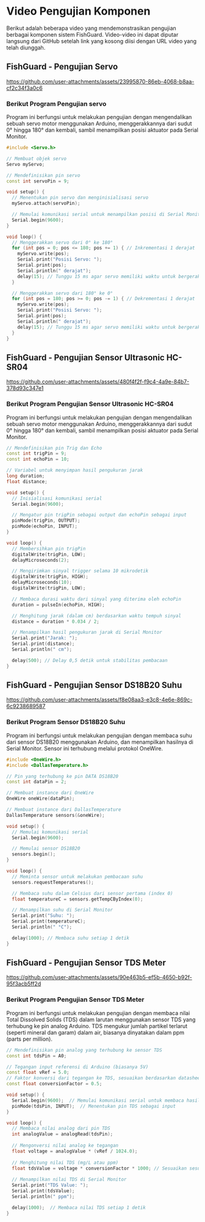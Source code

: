 # Video Pengujian Komponen

Berikut adalah beberapa video yang mendemonstrasikan pengujian berbagai komponen sistem FishGuard. Video-video ini dapat diputar langsung dari GitHub setelah link yang kosong diisi dengan URL video yang telah diunggah.

## FishGuard - Pengujian Servo
https://github.com/user-attachments/assets/23995870-86eb-4068-b8aa-cf2c34f3a0c6

### Berikut Program Pengujian servo
Program ini berfungsi untuk melakukan pengujian dengan mengendalikan sebuah servo motor menggunakan Arduino, menggerakkannya dari sudut 0° hingga 180° dan kembali, sambil menampilkan posisi aktuator pada Serial Monitor.
```cpp
#include <Servo.h>

// Membuat objek servo
Servo myServo;

// Mendefinisikan pin servo
const int servoPin = 9;

void setup() {
  // Menentukan pin servo dan menginisialisasi servo
  myServo.attach(servoPin);

  // Memulai komunikasi serial untuk menampilkan posisi di Serial Monitor
  Serial.begin(9600);
}

void loop() {
  // Menggerakkan servo dari 0° ke 180°
  for (int pos = 0; pos <= 180; pos += 1) { // Inkrementasi 1 derajat
    myServo.write(pos);
    Serial.print("Posisi Servo: ");
    Serial.print(pos);
    Serial.println(" derajat");
    delay(15); // Tunggu 15 ms agar servo memiliki waktu untuk bergerak
  }

  // Menggerakkan servo dari 180° ke 0°
  for (int pos = 180; pos >= 0; pos -= 1) { // Dekrementasi 1 derajat
    myServo.write(pos);
    Serial.print("Posisi Servo: ");
    Serial.print(pos);
    Serial.println(" derajat");
    delay(15); // Tunggu 15 ms agar servo memiliki waktu untuk bergerak
  }
}
```

## FishGuard - Pengujian Sensor Ultrasonic HC-SR04
https://github.com/user-attachments/assets/480f4f2f-f9c4-4a9e-84b7-378d93c347e1

### Berikut Program Pengujian Sensor Ultrasonic HC-SR04
Program ini berfungsi untuk melakukan pengujian dengan mengendalikan sebuah servo motor menggunakan Arduino, menggerakkannya dari sudut 0° hingga 180° dan kembali, sambil menampilkan posisi aktuator pada Serial Monitor.

```cpp
// Mendefinisikan pin Trig dan Echo
const int trigPin = 9;
const int echoPin = 10;

// Variabel untuk menyimpan hasil pengukuran jarak
long duration;
float distance;

void setup() {
  // Inisialisasi komunikasi serial
  Serial.begin(9600);

  // Mengatur pin trigPin sebagai output dan echoPin sebagai input
  pinMode(trigPin, OUTPUT);
  pinMode(echoPin, INPUT);
}

void loop() {
  // Membersihkan pin trigPin
  digitalWrite(trigPin, LOW);
  delayMicroseconds(2);

  // Mengirimkan sinyal trigger selama 10 mikrodetik
  digitalWrite(trigPin, HIGH);
  delayMicroseconds(10);
  digitalWrite(trigPin, LOW);

  // Membaca durasi waktu dari sinyal yang diterima oleh echoPin
  duration = pulseIn(echoPin, HIGH);

  // Menghitung jarak (dalam cm) berdasarkan waktu tempuh sinyal
  distance = duration * 0.034 / 2;

  // Menampilkan hasil pengukuran jarak di Serial Monitor
  Serial.print("Jarak: ");
  Serial.print(distance);
  Serial.println(" cm");

  delay(500); // Delay 0,5 detik untuk stabilitas pembacaan
}
```

## FishGuard - Pengujian Sensor DS18B20 Suhu
https://github.com/user-attachments/assets/f8e08aa3-e3c8-4e6e-869c-6c9238689587

### Berikut Program Sensor DS18B20 Suhu
Program ini berfungsi untuk melakukan pengujian dengan membaca suhu dari sensor DS18B20 menggunakan Arduino, dan menampilkan hasilnya di Serial Monitor. Sensor ini terhubung melalui protokol OneWire.
```cpp
#include <OneWire.h>
#include <DallasTemperature.h>

// Pin yang terhubung ke pin DATA DS18B20
const int dataPin = 2;

// Membuat instance dari OneWire
OneWire oneWire(dataPin);

// Membuat instance dari DallasTemperature
DallasTemperature sensors(&oneWire);

void setup() {
  // Memulai komunikasi serial
  Serial.begin(9600);

  // Memulai sensor DS18B20
  sensors.begin();
}

void loop() {
  // Meminta sensor untuk melakukan pembacaan suhu
  sensors.requestTemperatures();

  // Membaca suhu dalam Celsius dari sensor pertama (index 0)
  float temperatureC = sensors.getTempCByIndex(0);

  // Menampilkan suhu di Serial Monitor
  Serial.print("Suhu: ");
  Serial.print(temperatureC);
  Serial.println(" °C");

  delay(1000); // Membaca suhu setiap 1 detik
}
```

## FishGuard - Pengujian Sensor TDS Meter
https://github.com/user-attachments/assets/90e463b5-ef5b-4650-b92f-95f3acb5ff2d

### Berikut Program Pengujian Sensor TDS Meter
Program ini berfungsi untuk melakukan pengujian dengan membaca nilai Total Dissolved Solids (TDS) dalam larutan menggunakan sensor TDS yang terhubung ke pin analog Arduino. TDS mengukur jumlah partikel terlarut (seperti mineral dan garam) dalam air, biasanya dinyatakan dalam ppm (parts per million).
```cpp
// Mendefinisikan pin analog yang terhubung ke sensor TDS
const int tdsPin = A0; 

// Tegangan input referensi di Arduino (biasanya 5V)
const float vRef = 5.0; 
// Faktor konversi dari tegangan ke TDS, sesuaikan berdasarkan datasheet atau kalibrasi
const float conversionFactor = 0.5; 

void setup() {
  Serial.begin(9600);  // Memulai komunikasi serial untuk membaca hasil TDS
  pinMode(tdsPin, INPUT);  // Menentukan pin TDS sebagai input
}

void loop() {
  // Membaca nilai analog dari pin TDS
  int analogValue = analogRead(tdsPin);
  
  // Mengonversi nilai analog ke tegangan
  float voltage = analogValue * (vRef / 1024.0);
  
  // Menghitung nilai TDS (mg/L atau ppm)
  float tdsValue = voltage * conversionFactor * 1000; // Sesuaikan sesuai kalibrasi
  
  // Menampilkan nilai TDS di Serial Monitor
  Serial.print("TDS Value: ");
  Serial.print(tdsValue);
  Serial.println(" ppm");

  delay(1000);  // Membaca nilai TDS setiap 1 detik
}
```

